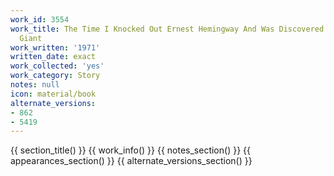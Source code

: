 ```yaml
---
work_id: 3554
work_title: The Time I Knocked Out Ernest Hemingway And Was Discovered As A New Literary
  Giant
work_written: '1971'
written_date: exact
work_collected: 'yes'
work_category: Story
notes: null
icon: material/book
alternate_versions:
- 862
- 5419
---
```


{{ section_title() }}
{{ work_info() }}
{{ notes_section() }}
{{ appearances_section() }}
{{ alternate_versions_section() }}
